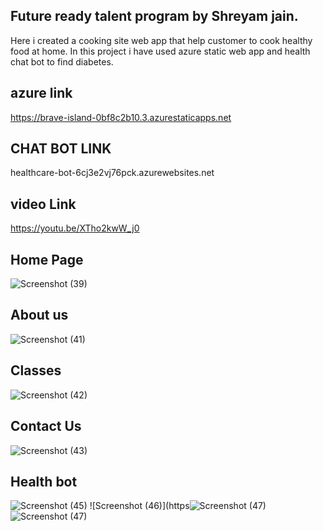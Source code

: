 ## Future ready talent program by Shreyam jain.
Here i created a cooking site web app that help customer to cook healthy food at home.
In this project i have used azure static web app and health chat bot to find diabetes.

## azure link
https://brave-island-0bf8c2b10.3.azurestaticapps.net

## CHAT BOT LINK
healthcare-bot-6cj3e2vj76pck.azurewebsites.net

## video Link
https://youtu.be/XTho2kwW_j0

## Home Page
![Screenshot (39)](https://github.com/Jshreyam/finalproject/assets/97390413/9a2adb37-a348-46e9-9a0e-642baa231449)
## About us
![Screenshot (41)](https://github.com/Jshreyam/finalproject/assets/97390413/f0135004-5873-44c2-aa6c-d17a2c433c0a)
## Classes
![Screenshot (42)](https://github.com/Jshreyam/finalproject/assets/97390413/42402be4-03de-42f5-ab57-ffc1cf4afeb4)
## Contact Us
![Screenshot (43)](https://github.com/Jshreyam/finalproject/assets/97390413/80e01155-354d-4a51-9a4d-1dd0311584a8)
## Health bot 
![Screenshot (45)](https://github.com/Jshreyam/finalproject/assets/97390413/a592fbe1-8c11-4dc0-8cad-5a00cdb0eb13)
![Screenshot (46)](https![Screenshot (47)](https://github.com/Jshreyam/finalproject/assets/97390413/df34d2d9-d18b-4573-a7b2-591871efffcf)
![Screenshot (47)](https://github.com/Jshreyam/finalproject/assets/97390413/f6028288-0a14-4960-9615-ca1258c43e11)


